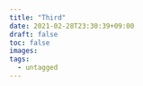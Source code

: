 ```yaml
---
title: "Third"
date: 2021-02-28T23:30:39+09:00
draft: false
toc: false
images:
tags:
  - untagged
---
```


